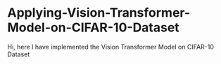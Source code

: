 # Applying-Vision-Transformer-Model-on-CIFAR-10-Dataset
Hi,  here I have implemented the Vision Transformer Model on CIFAR-10 Dataset
